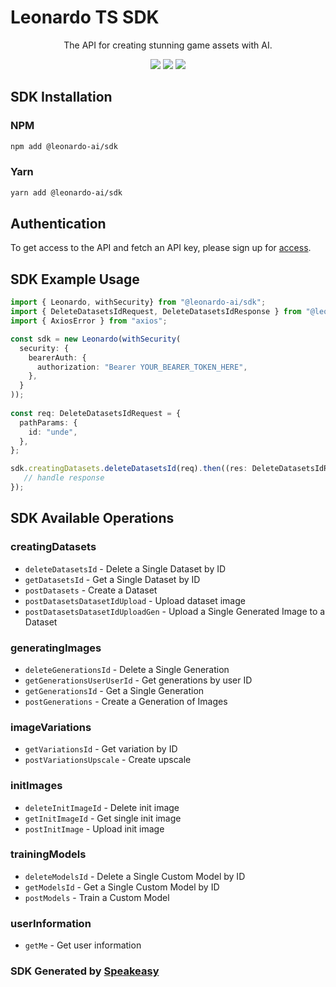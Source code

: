 # Leonardo TS SDK

<div align="center">
   <p>The API for creating stunning game assets with AI.</p>
   <a href="https://github.com/Leonardo-Interactive/leonardo-ts-sdk/actions"><img src="https://img.shields.io/github/actions/workflow/status/Leonardo-Interactive/leonardo-ts-sdk/speakeasy_sdk_generation.yml?style=for-the-badge" /></a>
   <a href="https://docs.leonardo.ai/"><img src="https://img.shields.io/static/v1?label=Docs&message=API Ref&color=000&style=for-the-badge" /></a>
   <a href="https://discord.gg/leonardo-ai"><img src="https://img.shields.io/static/v1?label=Discord&message=Join&color=7289da&style=for-the-badge" /></a>
</div>

<!-- Start SDK Installation -->
## SDK Installation

### NPM

```bash
npm add @leonardo-ai/sdk
```

### Yarn

```bash
yarn add @leonardo-ai/sdk
```
<!-- End SDK Installation -->

## Authentication

To get access to the API and fetch an API key, please sign up for [access](https://leonardo.ai/). 

## SDK Example Usage
<!-- Start SDK Example Usage -->
```typescript
import { Leonardo, withSecurity} from "@leonardo-ai/sdk";
import { DeleteDatasetsIdRequest, DeleteDatasetsIdResponse } from "@leonardo-ai/sdk/src/sdk/models/operations";
import { AxiosError } from "axios";

const sdk = new Leonardo(withSecurity(
  security: {
    bearerAuth: {
      authorization: "Bearer YOUR_BEARER_TOKEN_HERE",
    },
  }
));
    
const req: DeleteDatasetsIdRequest = {
  pathParams: {
    id: "unde",
  },
};

sdk.creatingDatasets.deleteDatasetsId(req).then((res: DeleteDatasetsIdResponse | AxiosError) => {
   // handle response
});
```
<!-- End SDK Example Usage -->

<!-- Start SDK Available Operations -->
## SDK Available Operations


### creatingDatasets

* `deleteDatasetsId` - Delete a Single Dataset by ID
* `getDatasetsId` - Get a Single Dataset by ID
* `postDatasets` - Create a Dataset
* `postDatasetsDatasetIdUpload` - Upload dataset image
* `postDatasetsDatasetIdUploadGen` - Upload a Single Generated Image to a Dataset

### generatingImages

* `deleteGenerationsId` - Delete a Single Generation
* `getGenerationsUserUserId` - Get generations by user ID
* `getGenerationsId` - Get a Single Generation
* `postGenerations` - Create a Generation of Images

### imageVariations

* `getVariationsId` - Get variation by ID
* `postVariationsUpscale` - Create upscale

### initImages

* `deleteInitImageId` - Delete init image
* `getInitImageId` - Get single init image
* `postInitImage` - Upload init image

### trainingModels

* `deleteModelsId` - Delete a Single Custom Model by ID
* `getModelsId` - Get a Single Custom Model by ID
* `postModels` - Train a Custom Model

### userInformation

* `getMe` - Get user information
<!-- End SDK Available Operations -->

### SDK Generated by [Speakeasy](https://docs.speakeasyapi.dev/docs/using-speakeasy/client-sdks)
